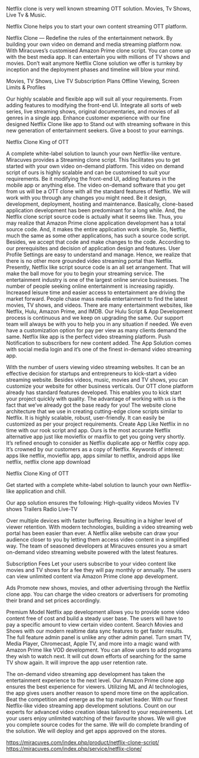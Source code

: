 Netflix clone is very well known streaming OTT solution. Movies, Tv Shows, Live Tv & Music.

Netflix Clone helps you to start your own content streaming OTT platform.

Netflix Clone — Redefine the rules of the entertainment network. By building your own video on demand and media streaming platform now. With Miracuves’s customised Amazon Prime clone script. You can come up with the best media app. It can entertain you with millions of TV shows and movies.
Don’t wait anymore Netflix Clone solution we offer is turnkey by inception and the deployment phases and timeline will blow your mind.

Movies, TV Shows, Live TV
Subscription Plans
Offline Viewing, Screen Limits & Profiles


Our highly scalable and flexible app will suit all your requirements. From adding features to modifying the front-end UI.
Integrate all sorts of web series, live streaming shows, original documentaries, and movies of all genres in a single app. Enhance customer experience with our fine designed Netflix Clone like app to Stand out with streaming software in this new generation of entertainment seekers. Give a boost to your earnings.

Netflix Clone King of OTT

A complete white-label solution to launch your own Netflix-like venture. Miracuves provides a Streaming clone script. This facilitates you to get started with your own video on-demand platform. This video on demand script of ours is highly scalable and can be customised to suit your requirements. Be it modifying the front-end UI, adding features in the mobile app or anything else. The video on-demand software that you get from us will be a OTT clone with all the standard features of Netflix. We will work with you through any changes you might need. Be it design, development, deployment, hosting and maintenance.
Basically, clone-based application development has been predominant for a long while. And, the Netflix clone script source code is actually what it seems like.
Thus, you may realize that Amazon Prime clone application development has a total source code. And, it makes the entire application work simple. So, Netflix, much the same as some other applications, has such a source code script. Besides, we accept that code and make changes to the code. According to our prerequisites and decision of application design and features. User Profile Settings are easy to understand and manage.
Hence, we realize that there is no other more grounded video streaming portal than Netflix. Presently, Netflix like script source code is an all set arrangement. That will make the ball move for you to begin your streaming service.
The entertainment industry is one of the largest online service businesses. The number of people seeking online entertainment is increasing rapidly. Increased leisure time and easier access to entertainment are driving the market forward.
People chase mass media entertainment to find the latest movies, TV shows, and videos. There are many entertainment websites, like Netflix, Hulu, Amazon Prime, and IMDB.
Our Hulu Script & App Development process is continuous and we keep on upgrading the same. Our support team will always be with you to help you in any situation if needed. We even have a customization option for pay per view as many clients demand the same. Netflix like app is the perfect video streaming platform. Push Notification to subscribers for new content added.
The App Solution comes with social media login and it’s one of the finest in-demand video streaming app.

With the number of users viewing video streaming websites. It can be an effective decision for startups and entrepreneurs to kick-start a video streaming website. Besides videos, music, movies and TV shows, you can customize your website for other business verticals.
Our OTT clone platform already has standard features developed. This enables you to kick start your project quickly with quality. The advantage of working with us is the fact that we’ve already got the base ready for you! The website clone architecture that we use in creating cutting-edge clone scripts similar to Netflix. It is highly scalable, robust, user-friendly. It can easily be customized as per your project requirements.
Create App Like Netflix in no time with our rook script and app. Ours is the most accurate Netflix alternative app just like movieflix or maxflix to get you going very shortly. It’s refined enough to consider as Netflix duplicate app or Netflix copy app. It’s crowned by our customers as a copy of Netflix.
Keywords of interest: apps like netflix, movieflix app, apps similar to netflix, android apps like netflix, netflix clone app download

Netflix Clone King of OTT

Get started with a complete white-label solution to launch your own Netflix-like application and chill.

Our app solution ensures the following:
High-quality videos
Movies
TV shows
Trailers
Radio
Live-TV

Over multiple devices with faster buffering. Resulting in a higher level of viewer retention.
With modern technologies, building a video streaming web portal has been easier than ever. A Netflix alike website can draw your audience closer to you by letting them access video content in a simplified way. The team of seasoned developers at Miracuves ensures you a smart on-demand video streaming website powered with the latest features.

Subscription Fees
Let your users subscribe to your video content like movies and TV shows for a fee they will pay monthly or annually. The users can view unlimited content via Amazon Prime clone app development.

Ads
Promote new shows, movies, and other advertising through the Netflix clone app. You can charge the video creators or advertisers for promoting their brand and set prices accordingly.

Premium Model
Netflix app development allows you to provide some video content free of cost and build a steady user base. The users will have to pay a specific amount to view certain video content.
Search Movies and Shows with our modern realtime data sync features to get faster results. The full feature admin panel is unlike any other admin panel.
Turn smart TV, Media Player, Chromecast, Apple TV, and more into a magic wand with Amazon Prime like VOD development. You can allow users to add programs they wish to watch next. It will cut down efforts of searching for the same TV show again. It will improve the app user retention rate.

The on-demand video streaming app development has taken the entertainment experience to the next level. Our Amazon Prime clone app ensures the best experience for viewers. Utilizing ML and AI technologies, the app gives users another reason to spend more time on the application.
Beat the competition and emerge as the top market leader. With our finest Netflix-like video streaming app development solutions. Count on our experts for advanced video creation ideas tailored to your requirements. Let your users enjoy unlimited watching of their favourite shows.
We will give you complete source codes for the same. We will do complete branding of the solution. We will deploy and get apps approved on the stores.

https://miracuves.com/index.php/product/netflix-clone-script/
https://miracuves.com/index.php/service/netflix-clone/
